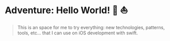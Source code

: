 # Adventure: Hello World! :rocket: :sailboat:

> This is an space for me to try everything: new technologies, patterns, tools, etc... that I can use on iOS development with swift.

